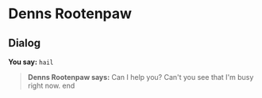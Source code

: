 # Denns Rootenpaw
## Dialog

**You say:** `hail`



>**Denns Rootenpaw says:** Can I help you? Can't you see that I'm busy right now.
end
